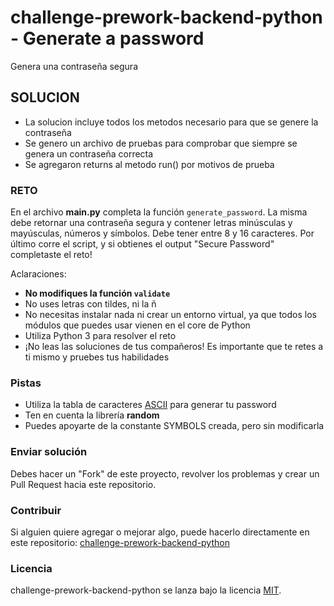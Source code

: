 # challenge-prework-backend-python - Generate a password

Genera una contraseña segura

## SOLUCION
 
- La solucion incluye todos los metodos necesario para que se genere la contraseña
- Se genero un archivo de pruebas para comprobar que siempre se genera un contraseña correcta
- Se agregaron returns al metodo run() por motivos de prueba

### RETO

En el archivo **main.py** completa la función `generate_password`. La misma debe retornar una contraseña segura y contener letras minúsculas y mayúsculas, números y símbolos. Debe tener entre 8 y 16 caracteres. Por último corre el script, y si obtienes el output "Secure Password" completaste el reto!

Aclaraciones:

- **No modifiques la función `validate`**
- No uses letras con tildes, ni la ñ
- No necesitas instalar nada ni crear un entorno virtual, ya que todos los módulos que puedes usar vienen en el core de Python
- Utiliza Python 3 para resolver el reto
- ¡No leas las soluciones de tus compañeros! Es importante que te retes a ti mismo y pruebes tus habilidades

### Pistas

- Utiliza la tabla de caracteres [ASCII](http://www.asciitable.com/) para generar tu password
- Ten en cuenta la librería **random**
- Puedes apoyarte de la constante SYMBOLS creada, pero sin modificarla

### Enviar solución

Debes hacer un "Fork" de este proyecto, revolver los problemas y crear un Pull Request hacia este repositorio.

### Contribuir

Si alguien quiere agregar o mejorar algo, puede hacerlo directamente en este repositorio: [challenge-prework-backend-python](https://github.com/platzimaster/challenge-prework-backend-python/)

### Licencia

challenge-prework-backend-python se lanza bajo la licencia [MIT](https://opensource.org/licenses/MIT).
